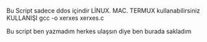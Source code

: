 Bu Script sadece ddos içindir
LİNUX. MAC. TERMUX kullanabilirsiniz
KULLANIŞI gcc -o xerxes xerxes.c

Bu script ben  yazmadım herkes ulaşsın diye ben burada sakladım


